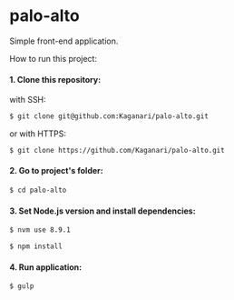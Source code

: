 # palo-alto

Simple front-end application.

How to run this project:

#### 1. Clone this repository:

with SSH:

```sh
$ git clone git@github.com:Kaganari/palo-alto.git
```

or with HTTPS:

```sh
$ git clone https://github.com/Kaganari/palo-alto.git
```

#### 2. Go to project's folder:

```sh
$ cd palo-alto
```

#### 3. Set Node.js version and install dependencies:

```sh
$ nvm use 8.9.1

$ npm install
```

#### 4. Run application:

```sh
$ gulp
```
